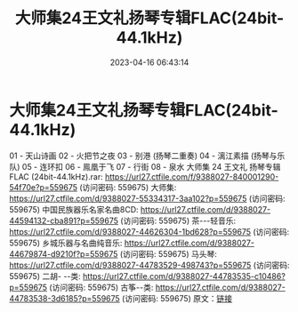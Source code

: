 ﻿---
title: 大师集24王文礼扬琴专辑FLAC(24bit-44.1kHz)
date: 2023-04-16 06:43:14
categories: 古典音乐、新世纪、纯音雅乐
tags: 纯音雅乐
---
# 大师集24王文礼扬琴专辑FLAC(24bit-44.1kHz)

01 - 天山诗画
02 - 火把节之夜
03 - 别港 (扬琴二重奏)
04 - 漓江素描 (扬琴与乐队)
05 - 连环扣
06 - 鳯凰于飞
07 - 行街
08 - 泉水
大师集 24 王文礼 扬琴专辑FLAC (24bit-44.1kHz).rar:
https://url27.ctfile.com/f/9388027-840001290-54f70e?p=559675
(访问密码: 559675)
大师集: https://url27.ctfile.com/d/9388027-55334317-3aa102?p=559675
(访问密码: 559675)
中国民族器乐名家名曲8CD: https://url27.ctfile.com/d/9388027-44594132-cba891?p=559675
(访问密码: 559675)
茶---轻音乐: https://url27.ctfile.com/d/9388027-44626304-1bd628?p=559675
(访问密码: 559675)
乡城乐器与名曲纯音乐: https://url27.ctfile.com/d/9388027-44679874-d9210f?p=559675
(访问密码: 559675)
马头琴: https://url27.ctfile.com/d/9388027-44783529-498743?p=559675
(访问密码: 559675)
二胡- --类: https://url27.ctfile.com/d/9388027-44783535-c10486?p=559675
(访问密码: 559675)
古筝--类: https://url27.ctfile.com/d/9388027-44783538-3d6185?p=559675
(访问密码: 559675)
原文：[链接](https://blog.sina.com.cn/s/blog_1647c7e76010311gi.html)